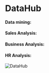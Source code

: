 # DataHub

#### Data mining:
#### Sales Analysis:
#### Business Analysis:
#### HR Analysis:
![DataHub](C:\Users\DELL\Desktop\dataHub\Data-Vizualisation-924x512-1.png)
